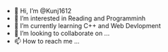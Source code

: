- 👋 Hi, I’m @Kunj1612
- 👀 I’m interested in Reading and Programminh
- 🌱 I’m currently learning C++ and Web Devlopment
- 💞️ I’m looking to collaborate on ...
- 📫 How to reach me ...

<!---
Kunj1612/Kunj1612 is a ✨ special ✨ repository because its `README.md` (this file) appears on your GitHub profile.
You can click the Preview link to take a look at your changes.
--->
